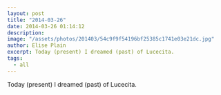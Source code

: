 ```yaml
---
layout: post
title: "2014-03-26"
date: 2014-03-26 01:14:12
description: 
image: "/assets/photos/201403/54c9f9f54196bf25385c1741e03e21dc.jpg"
author: Elise Plain
excerpt: Today (present) I dreamed (past) of Lucecita.
tags: 
  - all
---
```


Today (present) I dreamed (past) of Lucecita.
<p></p>
